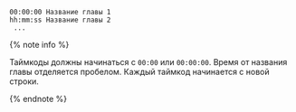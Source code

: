 ```
00:00:00 Название главы 1
hh:mm:ss Название главы 2
 ...
```

{% note info %}

Таймкоды должны начинаться с `00:00` или `00:00:00`. Время от названия главы отделяется пробелом. Каждый таймкод начинается с новой строки.

{% endnote %}